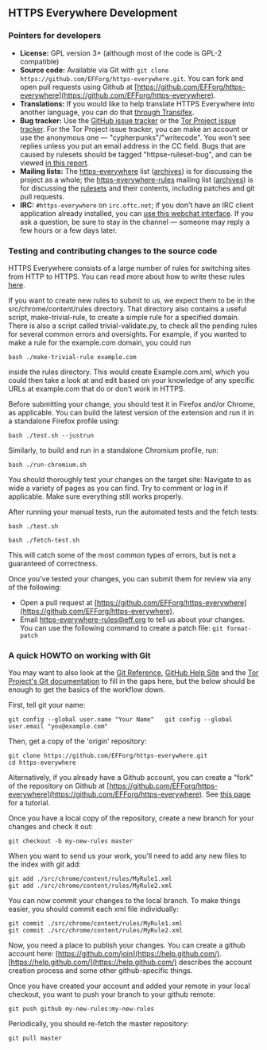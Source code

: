 ## HTTPS Everywhere Development

### Pointers for developers

*   **License:** GPL version 3+ (although most of the code is GPL-2 compatible)
*   **Source code:** Available via Git with `git clone
    https://github.com/EFForg/https-everywhere.git`. You can fork and open pull
    requests using Github at
    [https://github.com/EFForg/https-everywhere](https://github.com/EFForg/https-everywhere).
*   **Translations:** If you would like to help translate HTTPS Everywhere into
    another language, you can do that [through
    Transifex](https://www.transifex.com/otf/torproject/).
*   **Bug tracker:** Use the [GitHub issue
    tracker](https://github.com/EFForg/https-everywhere/issues/) or the [Tor
    Project issue tracker](https://trac.torproject.org/projects/tor/report/19).
    For the Tor Project issue tracker, you can make an account or use the
    anonymous one — "cypherpunks"/"writecode". You won't see replies unless you
    put an email address in the CC field. Bugs that are caused by rulesets
    should be tagged "httpse-ruleset-bug", and can be viewed [in this
    report](https://trac.torproject.org/projects/tor/report/48).
*   **Mailing lists:** The
    [https-everywhere](https://lists.eff.org/mailman/listinfo/https-everywhere)
    list ([archives](https://lists.eff.org/pipermail/https-everywhere/)) is for
    discussing the project as a whole; the
    [https-everywhere-rules](https://lists.eff.org/mailman/listinfo/https-everywhere-rules)
    mailing list
    ([archives](https://lists.eff.org/pipermail/https-everywhere-rules)) is for
    discussing the [rulesets](https://www.eff.org/https-everywhere/rulesets)
    and their contents, including patches and git pull requests.
*   **IRC:** `#https-everywhere` on `irc.oftc.net`; if you don't have an IRC
    client application already installed, you can [use this webchat
    interface](https://webchat.oftc.net/?channels=#https-everywhere). If you
    ask a question, be sure to stay in the channel — someone may reply a few
    hours or a few days later.

### Testing and contributing changes to the source code

HTTPS Everywhere consists of a large number of rules for switching sites from
HTTP to HTTPS. You can read more about how to write these rules
[here](https://www.eff.org/https-everywhere/rulesets).

If you want to create new rules to submit to us, we expect them to be in the
src/chrome/content/rules directory. That directory also contains a useful
script, make-trivial-rule, to create a simple rule for a specified domain.
There is also a script called trivial-validate.py, to check all the pending
rules for several common errors and oversights. For example, if you wanted to
make a rule for the example.com domain, you could run

    bash ./make-trivial-rule example.com

inside the rules directory. This would create Example.com.xml, which you could
then take a look at and edit based on your knowledge of any specific URLs at
example.com that do or don't work in HTTPS.

Before submitting your change, you should test it in Firefox and/or Chrome, as
applicable. You can build the latest version of the extension and run it in a
standalone Firefox profile using:

    bash ./test.sh --justrun

Similarly, to build and run in a standalone Chromium profile, run:

    bash ./run-chromium.sh

You should thoroughly test your changes on the target site: Navigate to as wide
a variety of pages as you can find. Try to comment or log in if applicable.
Make sure everything still works properly.

After running your manual tests, run the automated tests and the fetch tests:

    bash ./test.sh

    bash ./fetch-test.sh

This will catch some of the most common types of errors, but is not a
guaranteed of correctness.

Once you've tested your changes, you can submit them for review via any of the
following:

- Open a pull request at
  [https://github.com/EFForg/https-everywhere](https://github.com/EFForg/https-everywhere).
- Email https-everywhere-rules@eff.org to tell us about your changes. You can
  use the following command to create a patch file: `git format-patch`

### A quick HOWTO on working with Git

You may want to also look at the [Git Reference](http://gitref.org/), [GitHub
Help Site](https://help.github.com/) and the [Tor Project's Git
documentation](https://gitweb.torproject.org/githax.git/tree/doc/Howto.txt) to
fill in the gaps here, but the below should be enough to get the basics of the
workflow down.

First, tell git your name:

    git config --global user.name "Your Name"   git config --global user.email "you@example.com"

Then, get a copy of the 'origin' repository:

    git clone https://github.com/EFForg/https-everywhere.git
    cd https-everywhere

Alternatively, if you already have a Github account, you can create a "fork" of
the repository on Github at
[https://github.com/EFForg/https-everywhere](https://github.com/EFForg/https-everywhere).
See [this page](https://help.github.com/articles/fork-a-repo) for a tutorial.

Once you have a local copy of the repository, create a new branch for your
changes and check it out:

    git checkout -b my-new-rules master

When you want to send us your work, you'll need to add any new files to the
index with git add:

    git add ./src/chrome/content/rules/MyRule1.xml
    git add ./src/chrome/content/rules/MyRule2.xml

You can now commit your changes to the local branch. To make things easier, you
should commit each xml file individually:

    git commit ./src/chrome/content/rules/MyRule1.xml
    git commit ./src/chrome/content/rules/MyRule2.xml

Now, you need a place to publish your changes. You can create a github account
here: [https://github.com/join](https://help.github.com/).
[https://help.github.com/](https://help.github.com/) describes the account
creation process and some other github-specific things.

Once you have created your account and added your remote in your local
checkout, you want to push your branch to your github remote:

    git push github my-new-rules:my-new-rules

Periodically, you should re-fetch the master repository:

    git pull master
